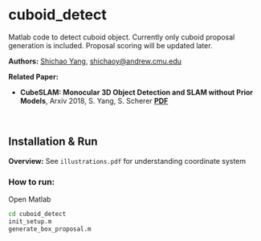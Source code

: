 # cuboid_detect

Matlab code to detect cuboid object. Currently only cuboid proposal generation is included.
Proposal scoring will be updated later.

**Authors:** [Shichao Yang](http://www.frc.ri.cmu.edu/~syang/), shichaoy@andrew.cmu.edu

**Related Paper:**

* **CubeSLAM: Monocular 3D Object Detection and SLAM without Prior Models**, Arxiv 2018, S. Yang, S. Scherer  [**PDF**](https://arxiv.org/abs/1806.00557)

<br>

## Installation & Run

**Overview:** See ```illustrations.pdf``` for understanding coordinate system

### How to run:
Open Matlab

```bash
cd cuboid_detect
init_setup.m
generate_box_proposal.m
```
